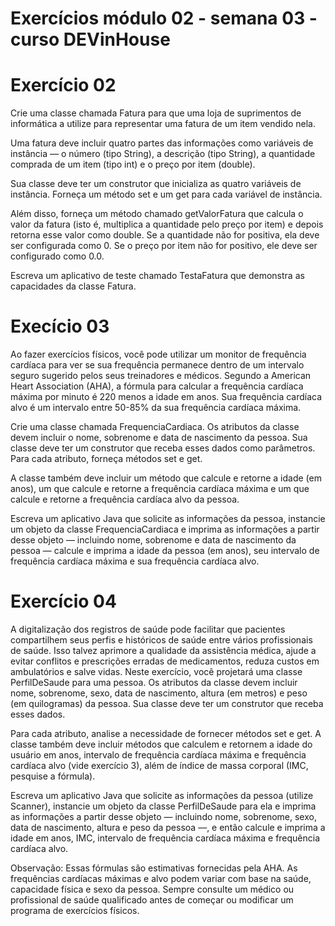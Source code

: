 
# Exercícios módulo 02 - semana 03 - curso DEVinHouse


# Exercício 02 

Crie uma classe chamada Fatura para que uma loja de suprimentos de informática a utilize para representar uma fatura de um item vendido nela.

Uma fatura deve incluir quatro partes das informações como variáveis de instância — o número (tipo String), a descrição (tipo String), a quantidade comprada de um item (tipo int) e o preço por item (double).

Sua classe deve ter um construtor que inicializa as quatro variáveis de instância. Forneça um método set e um get para cada variável de instância.

Além disso, forneça um método chamado getValorFatura que calcula o valor da fatura (isto é, multiplica a quantidade pelo preço por item) e depois retorna esse valor como double. Se a quantidade não for positiva, ela deve ser configurada como 0. Se o preço por item não for positivo, ele deve ser configurado como 0.0.

Escreva um aplicativo de teste chamado TestaFatura que demonstra as capacidades da classe Fatura.

# Execício 03

Ao fazer exercícios físicos, você pode utilizar um monitor de frequência cardíaca para ver se sua frequência permanece dentro de um intervalo seguro sugerido pelos seus treinadores e médicos. 
Segundo a American Heart Association (AHA), a fórmula para calcular a frequência cardíaca máxima por minuto é 220 menos a idade em anos. 
Sua frequência cardíaca alvo é um intervalo entre 50-85% da sua frequência cardíaca máxima.

Crie uma classe chamada FrequenciaCardiaca. Os atributos da classe devem incluir o nome, sobrenome e data de nascimento da pessoa. 
Sua classe deve ter um construtor que receba esses dados como parâmetros. Para cada atributo, forneça métodos set e get.

A classe também deve incluir um método que calcule e retorne a idade (em anos), um que calcule e retorne a frequência cardíaca máxima e um que calcule e retorne a frequência cardíaca alvo da pessoa.

Escreva um aplicativo Java que solicite as informações da pessoa, instancie um objeto da classe FrequenciaCardiaca e imprima as informações a partir desse objeto 
— incluindo nome, sobrenome e data de nascimento da pessoa 
— calcule e imprima a idade da pessoa (em anos), seu intervalo de frequência cardíaca máxima e sua frequência cardíaca alvo.

# Exercício 04

A digitalização dos registros de saúde pode facilitar que pacientes compartilhem seus perfis e históricos de saúde entre vários profissionais de saúde. Isso talvez aprimore a qualidade da assistência médica, ajude a evitar conflitos e prescrições erradas de medicamentos, reduza custos em ambulatórios e salve vidas. Neste exercício, você projetará uma classe PerfilDeSaude para uma pessoa. Os atributos da classe devem incluir nome, sobrenome, sexo, data de nascimento, altura (em metros) e peso (em quilogramas) da pessoa. Sua classe deve ter um construtor que receba esses dados.

Para cada atributo, analise a necessidade de fornecer métodos set e get. A classe também deve incluir métodos que calculem e retornem a idade do usuário em anos, intervalo de frequência cardíaca máxima e frequência cardíaca alvo (vide exercício 3), além de índice de massa corporal (IMC, pesquise a fórmula).

Escreva um aplicativo Java que solicite as informações da pessoa (utilize Scanner), instancie um objeto da classe PerfilDeSaude para ela e imprima as informações a partir desse objeto — incluindo nome, sobrenome, sexo, data de nascimento, altura e peso da pessoa ––, e então calcule e imprima a idade em anos, IMC, intervalo de frequência cardíaca máxima e frequência cardíaca alvo.

Observação: Essas fórmulas são estimativas fornecidas pela AHA. 
As frequências cardíacas máximas e alvo podem variar com base na saúde, capacidade física e sexo da pessoa. 
Sempre consulte um médico ou profissional de saúde qualificado antes de começar ou modificar um programa de exercícios físicos.
